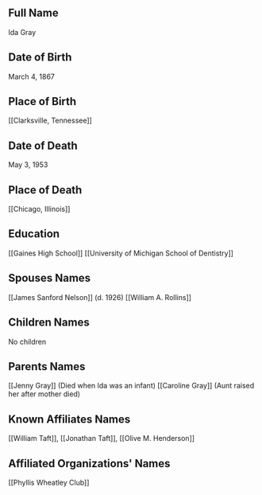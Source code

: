 ## Full Name
Ida Gray

## Date of Birth
March 4, 1867

## Place of Birth
[[Clarksville, Tennessee]]

## Date of Death
May 3, 1953

## Place of Death
[[Chicago, Illinois]]

## Education
[[Gaines High School]]
[[University of Michigan School of Dentistry]]

## Spouses Names
[[James Sanford Nelson]] (d. 1926)
[[William A. Rollins]]

## Children Names
No children

## Parents Names
[[Jenny Gray]] (Died when Ida was an infant)
[[Caroline Gray]] (Aunt raised her after mother died)

## Known Affiliates Names
[[William Taft]], [[Jonathan Taft]], [[Olive M. Henderson]]

## Affiliated Organizations' Names
[[Phyllis Wheatley Club]]

